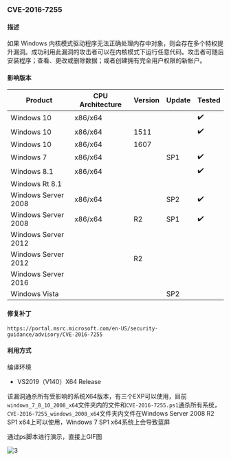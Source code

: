 ### CVE-2016-7255

#### 描述

如果 Windows 内核模式驱动程序无法正确处理内存中对象，则会存在多个特权提升漏洞。成功利用此漏洞的攻击者可以在内核模式下运行任意代码。攻击者可随后安装程序；查看、更改或删除数据；或者创建拥有完全用户权限的新帐户。

#### 影响版本

| Product             | CPU Architecture | Version | Update | Tested             |
| ------------------- | ---------------- | ------- | ------ | ------------------ |
| Windows 10          | x86/x64          |         |        | :heavy_check_mark: |
| Windows 10          | x86/x64          | 1511    |        | :heavy_check_mark: |
| Windows 10          | x86/x64          | 1607    |        |                    |
| Windows 7           | x86/x64          |         | SP1    | :heavy_check_mark: |
| Windows 8.1         | x86/x64          |         |        | :heavy_check_mark: |
| Windows Rt 8.1      |                  |         |        |                    |
| Windows Server 2008 | x86/x64          |         | SP2    | :heavy_check_mark: |
| Windows Server 2008 | x86/x64          | R2      | SP1    | :heavy_check_mark: |
| Windows Server 2012 |                  |         |        |                    |
| Windows Server 2012 |                  | R2      |        |                    |
| Windows Server 2016 |                  |         |        |                    |
| Windows Vista       |                  |         | SP2    |                    |

#### 修复补丁

```
https://portal.msrc.microsoft.com/en-US/security-guidance/advisory/CVE-2016-7255
```

#### 利用方式

编译环境

- VS2019（V140）X64 Release

该漏洞通杀所有受影响的系统X64版本，有三个EXP可以使用，目前`windows_7_8_10_2008_x64`文件夹内的文件和`CVE-2016-7255.ps1`通杀所有系统，`CVE-2016-7255_windows_2008_x64`文件夹内文件在Windows Server 2008 R2 SP1 x64上可以使用，Windows 7 SP1 x64系统上会导致蓝屏

通过ps脚本进行演示，直接上GIF图

![3](https://github.com/Ascotbe/Random-img/blob/master/WindowsKernelExploits/CVE-2016-7255_win7_x86.gif?raw=true) 
